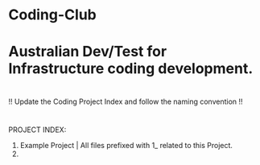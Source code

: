 # Coding-Club
# Australian Dev/Test for Infrastructure coding development.
# 
!! Update the Coding Project Index and follow the naming convention !!
#
PROJECT INDEX:

1. Example Project | All files prefixed with 1_ related to this Project.
2.
